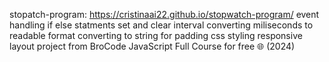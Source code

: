stopatch-program:
https://cristinaai22.github.io/stopwatch-program/
event handling
if else statments
set and clear interval
converting miliseconds to readable format
converting to string for padding
css styling
responsive layout
project from BroCode JavaScript Full Course for free 🌐 (2024)
